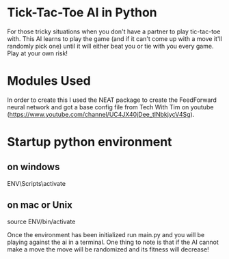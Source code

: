 # Tick-Tac-Toe AI in Python
For those tricky situations when you don't have a partner to play tic-tac-toe with.
This AI learns to play the game (and if it can't come up with a move it'll randomly pick one)
until it will either beat you or tie with you every game.  Play at your own risk!

# Modules Used
In order to create this I used the NEAT package to create the FeedForward neural network
and got a base config file from Tech With Tim on youtube (https://www.youtube.com/channel/UC4JX40jDee_tINbkjycV4Sg).


# Startup python environment
## on windows
ENV\Scripts\activate
## on mac or Unix
source ENV/bin/activate

Once the environment has been initialized run main.py and you will be playing against the ai in a terminal.
One thing to note is that if the AI cannot make a move the move will be randomized and its fitness will decrease!